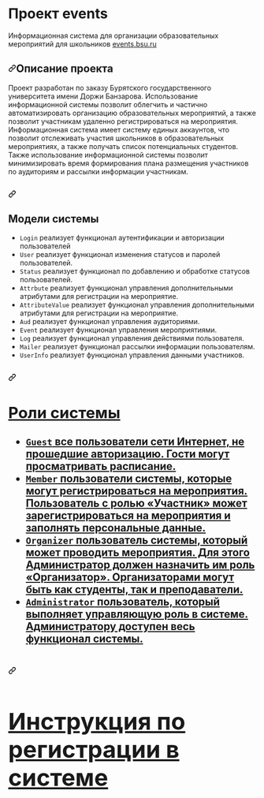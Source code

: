# Проект events
Информационная система для организации образовательных мероприятий для школьников
<a target="_balnk" href="http://events.bsu.ru/index.php?r=/event/events/">events.bsu.ru</a>
<h2 dir="auto"><a id="user-content-описание-проекта" class="anchor" aria-hidden="true" href="#описание-проекта"><svg class="octicon octicon-link" viewBox="0 0 16 16" version="1.1" width="16" height="16" aria-hidden="true"><path fill-rule="evenodd" d="M7.775 3.275a.75.75 0 001.06 1.06l1.25-1.25a2 2 0 112.83 2.83l-2.5 2.5a2 2 0 01-2.83 0 .75.75 0 00-1.06 1.06 3.5 3.5 0 004.95 0l2.5-2.5a3.5 3.5 0 00-4.95-4.95l-1.25 1.25zm-4.69 9.64a2 2 0 010-2.83l2.5-2.5a2 2 0 012.83 0 .75.75 0 001.06-1.06 3.5 3.5 0 00-4.95 0l-2.5 2.5a3.5 3.5 0 004.95 4.95l1.25-1.25a.75.75 0 00-1.06-1.06l-1.25 1.25a2 2 0 01-2.83 0z"></path></svg></a>Описание проекта</h2>
Проект разработан по заказу Бурятского государственного университета имени Доржи Банзарова. 
Использование информационной системы позволит облегчить и частично автоматизировать организацию образовательных мероприятий, а также позволит участникам удаленно регистрироваться на мероприятия. Информационная система имеет систему единых аккаунтов, что позволит отслеживать участия школьников в образовательных мероприятиях, а также получать список потенциальных студентов. Также использование информационной системы позволит минимизировать время формирования плана размещения участников по аудиториям и рассылки информации участникам.

<h2 dir="auto"><svg class="octicon octicon-link" viewBox="0 0 16 16" version="1.1" width="16" height="16" aria-hidden="true"><path fill-rule="evenodd" d="M7.775 3.275a.75.75 0 001.06 1.06l1.25-1.25a2 2 0 112.83 2.83l-2.5 2.5a2 2 0 01-2.83 0 .75.75 0 00-1.06 1.06 3.5 3.5 0 004.95 0l2.5-2.5a3.5 3.5 0 00-4.95-4.95l-1.25 1.25zm-4.69 9.64a2 2 0 010-2.83l2.5-2.5a2 2 0 012.83 0 .75.75 0 001.06-1.06 3.5 3.5 0 00-4.95 0l-2.5 2.5a3.5 3.5 0 004.95 4.95l1.25-1.25a.75.75 0 00-1.06-1.06l-1.25 1.25a2 2 0 01-2.83 0z"></path></svg><h2>Модели системы</h2>

  <ul>
    <li><code>Login</code>  реализует функционал аутентификации и авторизации пользователей</li>
    <li><code>User</code> реализует функционал изменения статусов и паролей пользователей.</li>
    <li><code>Status</code> реализует функционал по добавлению и обработке статусов пользователей.</li>
    <li><code>Attrbute</code> реализует функционал управления дополнительными атрибутами для регистрации на мероприятие.</li>
    <li><code>AttributeValue</code> реализует функционал управления дополнительными атрибутами для регистрации на мероприятие.</li>
    <li><code>Aud</code> реализует функционал управления аудиториями.</li>
    <li><code>Event</code> реализует функционал управления мероприятиями.</li>
    <li><code>Log</code> реализует функционал управления действиями пользователя.</li>
    <li><code>Mailer</code> реализует функционал рассылки информации пользователям.</li>
    <li><code>UserInfo</code> реализует функционал управления данными участников.</li>
  </ul>
  
<h2 dir="auto"><a id="user-content-описание-проекта" class="anchor" aria-hidden="true" href="#описание-проекта"><svg class="octicon octicon-link" viewBox="0 0 16 16" version="1.1" width="16" height="16" aria-hidden="true"><path fill-rule="evenodd" d="M7.775 3.275a.75.75 0 001.06 1.06l1.25-1.25a2 2 0 112.83 2.83l-2.5 2.5a2 2 0 01-2.83 0 .75.75 0 00-1.06 1.06 3.5 3.5 0 004.95 0l2.5-2.5a3.5 3.5 0 00-4.95-4.95l-1.25 1.25zm-4.69 9.64a2 2 0 010-2.83l2.5-2.5a2 2 0 012.83 0 .75.75 0 001.06-1.06 3.5 3.5 0 00-4.95 0l-2.5 2.5a3.5 3.5 0 004.95 4.95l1.25-1.25a.75.75 0 00-1.06-1.06l-1.25 1.25a2 2 0 01-2.83 0z"></path></svg><h2>Роли системы</h2>
  <ul>
    <li><code>Guest</code> все пользователи сети Интернет, не прошедшие авторизацию. Гости могут просматривать расписание.</li>
    <li><code>Member</code> пользователи системы, которые могут регистрироваться на мероприятия. Пользователь с ролью «Участник» может зарегистрироваться на мероприятия и заполнять персональные данные.</li>
    <li><code>Organizer</code> пользователь системы, который может проводить мероприятия. Для этого Администратор должен назначить им роль «Организатор». Организаторами могут быть как студенты, так и преподаватели.</li>
    <li><code>Administrator</code> пользователь, который выполняет управляющую роль в системе. Администратору доступен весь функционал системы.</li>
  </ul>

<h2 dir="auto"><a id="user-content-описание-проекта" class="anchor" aria-hidden="true" href="#описание-проекта"><svg class="octicon octicon-link" viewBox="0 0 16 16" version="1.1" width="16" height="16" aria-hidden="true"><path fill-rule="evenodd" d="M7.775 3.275a.75.75 0 001.06 1.06l1.25-1.25a2 2 0 112.83 2.83l-2.5 2.5a2 2 0 01-2.83 0 .75.75 0 00-1.06 1.06 3.5 3.5 0 004.95 0l2.5-2.5a3.5 3.5 0 00-4.95-4.95l-1.25 1.25zm-4.69 9.64a2 2 0 010-2.83l2.5-2.5a2 2 0 012.83 0 .75.75 0 001.06-1.06 3.5 3.5 0 00-4.95 0l-2.5 2.5a3.5 3.5 0 004.95 4.95l1.25-1.25a.75.75 0 00-1.06-1.06l-1.25 1.25a2 2 0 01-2.83 0z"></path></svg><h2><a href="http://events.bsu.ru/index.php?r=event/instruction">Инструкция по регистрации в системе</a></h2>

